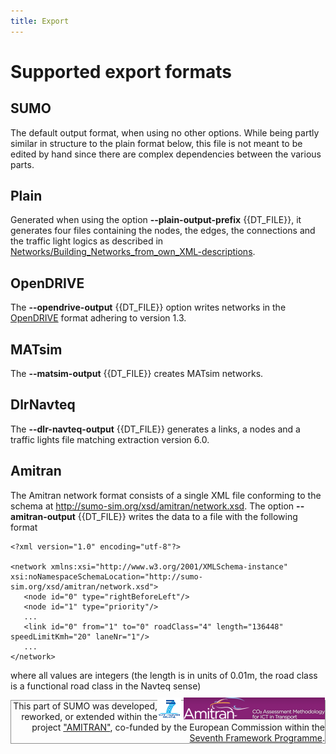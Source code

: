 ```yaml
---
title: Export
---
```


# Supported export formats

## SUMO

The default output format, when using no other options. While being
partly similar in structure to the plain format below, this file is not
meant to be edited by hand since there are complex dependencies between
the various parts.

## Plain

Generated when using the option **--plain-output-prefix** {{DT_FILE}}, it generates four files containing the
nodes, the edges, the connections and the traffic light logics as
described in
[Networks/Building_Networks_from_own_XML-descriptions](../Networks/PlainXML.md).

## OpenDRIVE

The **--opendrive-output** {{DT_FILE}} option writes networks in the
[OpenDRIVE](../Networks/Import/OpenDRIVE.md) format adhering to
version 1.3.

## MATsim

The **--matsim-output** {{DT_FILE}} creates MATsim networks.

## DlrNavteq

The **--dlr-navteq-output** {{DT_FILE}} generates a links, a nodes and a traffic lights file matching
extraction version 6.0.

## Amitran

The Amitran network format consists of a single XML file conforming to
the schema at <http://sumo-sim.org/xsd/amitran/network.xsd>. The option **--amitran-output** {{DT_FILE}}
writes the data to a file with the following format

```
<?xml version="1.0" encoding="utf-8"?>

<network xmlns:xsi="http://www.w3.org/2001/XMLSchema-instance" xsi:noNamespaceSchemaLocation="http://sumo-sim.org/xsd/amitran/network.xsd">
   <node id="0" type="rightBeforeLeft"/>
   <node id="1" type="priority"/>
   ...
   <link id="0" from="1" to="0" roadClass="4" length="136448" speedLimitKmh="20" laneNr="1"/>
   ...
</network>
```

where all values are integers (the length is in units of 0.01m, the road
class is a functional road class in the Navteq sense)

<div style="border:1px solid #909090; min-height: 35px;" align="right">
<span style="float: right; margin-top: -5px;"><a href="https://wayback.archive-it.org/12090/20191127213419/https:/ec.europa.eu/research/fp7/index_en.cfm"><img src="../images/FP7-small.gif" alt="Seventh Framework Programme"></a>
<a href="http://amitran.eu/"><img src="../images/AMITRAN-small.png" alt="AMITRAN project"></a></span>
<span style="">This part of SUMO was developed, reworked, or extended within the project 
<a href="http://amitran.eu/">"AMITRAN"</a>, co-funded by the European Commission within the <a href="https://wayback.archive-it.org/12090/20191127213419/https:/ec.europa.eu/research/fp7/index_en.cfm">Seventh Framework Programme</a>.</span></div>